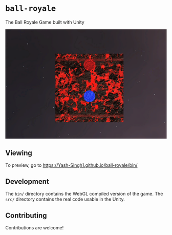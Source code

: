# `ball-royale`

The Ball Royale Game built with Unity

![Screenshot](img/screenshot.png)

## Viewing

To preview, go to <https://Yash-Singh1.github.io/ball-royale/bin/>

## Development

The `bin/` directory contains the WebGL compiled version of the game. The `src/` directory contains the real code usable in the Unity.

## Contributing

Contributions are welcome!
